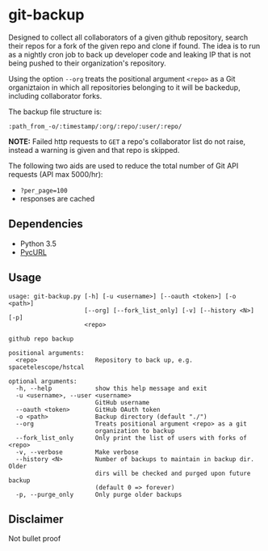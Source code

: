 # git-backup

Designed to collect all collaborators of a given github repository, search their repos for a fork of the given repo and clone if found.
The idea is to run as a nightly cron job to back up developer code and leaking IP that is not being pushed to their organization's repository.

Using the option ``--org`` treats the positional argument ``<repo>`` as a Git organiztaion in which all repositories
belonging to it will be backedup, including collaborator forks.

The backup file structure is:
```
:path_from_-o/:timestamp/:org/:repo/:user/:repo/
```

__NOTE:__ Failed http requests to ``GET`` a repo's collaborator list do not raise, instead a warning is given and that repo is skipped.

The following two aids are used to reduce the total number of Git API requests (API max 5000/hr):

 * ``?per_page=100``
 * responses are cached

## Dependencies

 * Python 3.5
 * [PycURL](http://pycurl.io/docs/latest/install.html)

## Usage
```
usage: git-backup.py [-h] [-u <username>] [--oauth <token>] [-o <path>]
                     [--org] [--fork_list_only] [-v] [--history <N>] [-p]
                     <repo>

github repo backup

positional arguments:
  <repo>                Repository to back up, e.g. spacetelescope/hstcal

optional arguments:
  -h, --help            show this help message and exit
  -u <username>, --user <username>
                        GitHub username
  --oauth <token>       GitHub OAuth token
  -o <path>             Backup directory (default "./")
  --org                 Treats positional argument <repo> as a git
                        organization to backup
  --fork_list_only      Only print the list of users with forks of <repo>
  -v, --verbose         Make verbose
  --history <N>         Number of backups to maintain in backup dir. Older
                        dirs will be checked and purged upon future backup
                        (default 0 => forever)
  -p, --purge_only      Only purge older backups
```

## Disclaimer
Not bullet proof
